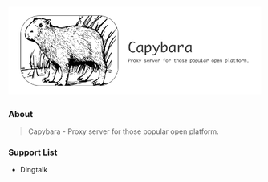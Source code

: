 <h1 align="center">
	<img width="600" src="media/capybara.png" alt="capybara">
</h1>

### About

> Capybara - Proxy server for those popular open platform.

### Support List

* Dingtalk

